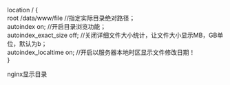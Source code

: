 location / {  
        root /data/www/file                     //指定实际目录绝对路径；  
        autoindex on;                            //开启目录浏览功能；  
        autoindex_exact_size off;            //关闭详细文件大小统计，让文件大小显示MB，GB单位，默认为b；  
        autoindex_localtime on;              //开启以服务器本地时区显示文件修改日期！  
}

nginx显示目录